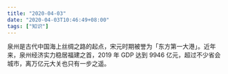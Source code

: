 ```yaml
---
title: "2020-04-03"
date: "2020-04-03T10:46:49+08:00"
tags: ["知识"]
---
```


泉州是古代中国海上丝绸之路的起点，宋元时期被誉为「东方第一大港」。近年来，泉州经济实力稳居福建之首，2019 年 GDP 达到 9946 亿元，超过不少省会城市，离万亿元大关也只有一步之遥。
